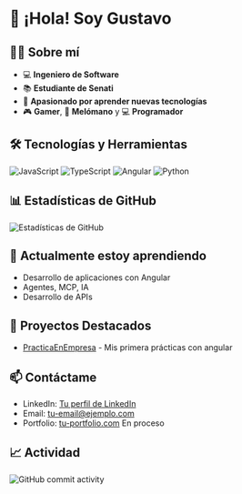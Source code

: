 # 👋 ¡Hola! Soy Gustavo

## 👨‍💻 Sobre mí
- 💻 **Ingeniero de Software**
- 📚 **Estudiante de Senati**
- 🚀 **Apasionado por aprender nuevas tecnologías**
- 🎮 **Gamer**, 🎵 **Melómano** y 💻 **Programador**

## 🛠️ Tecnologías y Herramientas
![JavaScript](https://img.shields.io/badge/-JavaScript-F7DF1E?style=flat-square&logo=javascript&logoColor=black)
![TypeScript](https://img.shields.io/badge/-TypeScript-3178C6?style=flat-square&logo=typescript&logoColor=white)
![Angular](https://img.shields.io/badge/-Angular-DD0031?style=flat-square&logo=angular&logoColor=white)
![Python](https://img.shields.io/badge/-Python-3776AB?style=flat-square&logo=python&logoColor=white)

## 📊 Estadísticas de GitHub
![Estadísticas de GitHub](https://github-readme-stats.vercel.app/api?username=GustavoDasm&show_icons=true&theme=radical)

## 🌱 Actualmente estoy aprendiendo
- Desarrollo de aplicaciones con Angular
- Agentes, MCP, IA
- Desarrollo de APIs 

## 🔭 Proyectos Destacados
- [PracticaEnEmpresa](https://github.com/GustavoDasm/PracticaEnEmpresa) - Mis primera prácticas con angular
<!-- Añade más proyectos que quieras destacar -->

## 📫 Contáctame
- LinkedIn: [Tu perfil de LinkedIn](https://www.linkedin.com/in/gusmamani)
- Email: [tu-email@ejemplo.com](mailto:gusmamaniai@gmail.com)
- Portfolio: [tu-portfolio.com](https://tu-portfolio.com) En proceso

## 📈 Actividad
![GitHub commit activity](https://img.shields.io/github/commit-activity/m/GustavoDasm/GustavoDASM)
